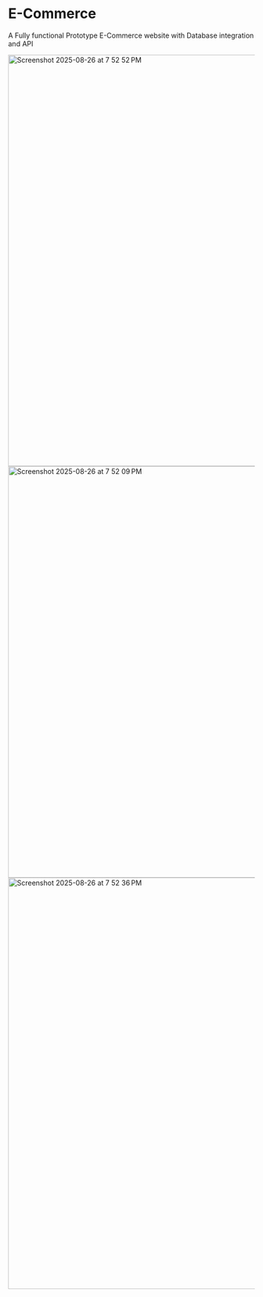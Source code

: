 # E-Commerce
A Fully functional Prototype E-Commerce website with Database integration and API

<img width="1470" height="839" alt="Screenshot 2025-08-26 at 7 52 52 PM" src="https://github.com/user-attachments/assets/dac3bf44-b0b6-4db2-8721-39d66e4f9571" />


<img width="1470" height="839" alt="Screenshot 2025-08-26 at 7 52 09 PM" src="https://github.com/user-attachments/assets/a762fdea-0521-43ae-892b-b5bda850e72d" />

<img width="1470" height="839" alt="Screenshot 2025-08-26 at 7 52 36 PM" src="https://github.com/user-attachments/assets/b92d0cd8-83d3-457a-ad4a-c171023631c3" />
